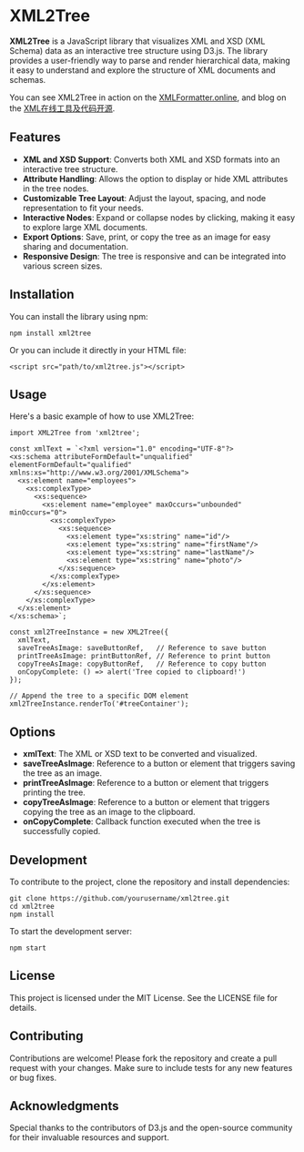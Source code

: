 # XML2Tree

**XML2Tree** is a JavaScript library that visualizes XML and XSD (XML Schema) data as an interactive tree structure using D3.js. The library provides a user-friendly way to parse and render hierarchical data, making it easy to understand and explore the structure of XML documents and schemas.

You can see XML2Tree in action on the [XMLFormatter.online](https://xmlformatter.online/), and blog on the [XML在线工具及代码开源](https://chenwenguan.com/xml-online-tool-and-opensource/).

## Features

- **XML and XSD Support**: Converts both XML and XSD formats into an interactive tree structure.
- **Attribute Handling**: Allows the option to display or hide XML attributes in the tree nodes.
- **Customizable Tree Layout**: Adjust the layout, spacing, and node representation to fit your needs.
- **Interactive Nodes**: Expand or collapse nodes by clicking, making it easy to explore large XML documents.
- **Export Options**: Save, print, or copy the tree as an image for easy sharing and documentation.
- **Responsive Design**: The tree is responsive and can be integrated into various screen sizes.

## Installation

You can install the library using npm:
```
npm install xml2tree
```
Or you can include it directly in your HTML file:
```
<script src="path/to/xml2tree.js"></script>
```

## Usage
Here's a basic example of how to use XML2Tree:
```
import XML2Tree from 'xml2tree';

const xmlText = `<?xml version="1.0" encoding="UTF-8"?>
<xs:schema attributeFormDefault="unqualified" elementFormDefault="qualified" xmlns:xs="http://www.w3.org/2001/XMLSchema">
  <xs:element name="employees">
    <xs:complexType>
      <xs:sequence>
        <xs:element name="employee" maxOccurs="unbounded" minOccurs="0">
          <xs:complexType>
            <xs:sequence>
              <xs:element type="xs:string" name="id"/>
              <xs:element type="xs:string" name="firstName"/>
              <xs:element type="xs:string" name="lastName"/>
              <xs:element type="xs:string" name="photo"/>
            </xs:sequence>
          </xs:complexType>
        </xs:element>
      </xs:sequence>
    </xs:complexType>
  </xs:element>
</xs:schema>`;

const xml2TreeInstance = new XML2Tree({
  xmlText,
  saveTreeAsImage: saveButtonRef,   // Reference to save button
  printTreeAsImage: printButtonRef, // Reference to print button
  copyTreeAsImage: copyButtonRef,   // Reference to copy button
  onCopyComplete: () => alert('Tree copied to clipboard!')
});

// Append the tree to a specific DOM element
xml2TreeInstance.renderTo('#treeContainer');
```

## Options

- **xmlText**: The XML or XSD text to be converted and visualized.
- **saveTreeAsImage**: Reference to a button or element that triggers saving the tree as an image.
- **printTreeAsImage**: Reference to a button or element that triggers printing the tree.
- **copyTreeAsImage**: Reference to a button or element that triggers copying the tree as an image to the clipboard.
- **onCopyComplete**: Callback function executed when the tree is successfully copied.

## Development
To contribute to the project, clone the repository and install dependencies:
```
git clone https://github.com/yourusername/xml2tree.git
cd xml2tree
npm install
```

To start the development server:
```
npm start
```
## License
This project is licensed under the MIT License. See the LICENSE file for details.

## Contributing
Contributions are welcome! Please fork the repository and create a pull request with your changes. Make sure to include tests for any new features or bug fixes.

## Acknowledgments
Special thanks to the contributors of D3.js and the open-source community for their invaluable resources and support.





